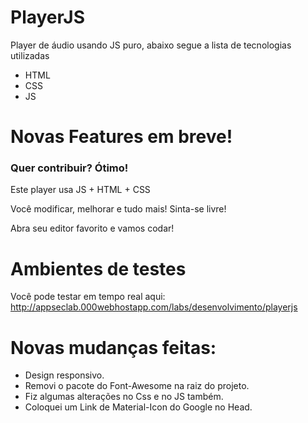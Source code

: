 # PlayerJS


Player de áudio usando JS puro, abaixo segue a lista de tecnologias utilizadas

  - HTML
  - CSS
  - JS

# Novas Features em breve!


### Quer contribuir? Ótimo!

Este player usa JS + HTML + CSS

Você modificar, melhorar e tudo mais! Sinta-se livre!

Abra seu editor favorito e vamos codar!

# Ambientes de testes
Você pode testar em tempo real aqui: http://appseclab.000webhostapp.com/labs/desenvolvimento/playerjs

# Novas mudanças feitas:

  - Design responsivo.
  - Removi o pacote do Font-Awesome na raiz do projeto.
  - Fiz algumas alterações no Css e no JS também.
  - Coloquei um Link de Material-Icon do Google no Head.
